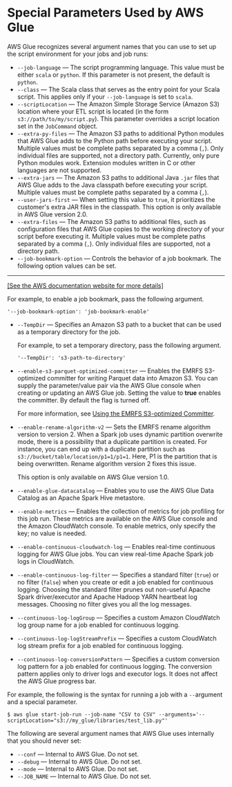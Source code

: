 # Special Parameters Used by AWS Glue<a name="aws-glue-programming-etl-glue-arguments"></a>

AWS Glue recognizes several argument names that you can use to set up the script environment for your jobs and job runs:
+ `--job-language` — The script programming language\. This value must be either `scala` or `python`\. If this parameter is not present, the default is `python`\.
+ `--class` — The Scala class that serves as the entry point for your Scala script\. This applies only if your `--job-language` is set to `scala`\.
+ `--scriptLocation` — The Amazon Simple Storage Service \(Amazon S3\) location where your ETL script is located \(in the form `s3://path/to/my/script.py`\)\. This parameter overrides a script location set in the `JobCommand` object\.
+ `--extra-py-files` — The Amazon S3 paths to additional Python modules that AWS Glue adds to the Python path before executing your script\. Multiple values must be complete paths separated by a comma \(`,`\)\. Only individual files are supported, not a directory path\. Currently, only pure Python modules work\. Extension modules written in C or other languages are not supported\.
+ `--extra-jars` — The Amazon S3 paths to additional Java `.jar` files that AWS Glue adds to the Java classpath before executing your script\. Multiple values must be complete paths separated by a comma \(`,`\)\.
+ `--user-jars-first` — When setting this value to `true`, it prioritizes the customer's extra JAR files in the classpath\. This option is only available in AWS Glue version 2\.0\.
+ `--extra-files` — The Amazon S3 paths to additional files, such as configuration files that AWS Glue copies to the working directory of your script before executing it\. Multiple values must be complete paths separated by a comma \(`,`\)\. Only individual files are supported, not a directory path\.
+ `--job-bookmark-option` — Controls the behavior of a job bookmark\. The following option values can be set\.  
****    
[\[See the AWS documentation website for more details\]](http://docs.aws.amazon.com/glue/latest/dg/aws-glue-programming-etl-glue-arguments.html)

  For example, to enable a job bookmark, pass the following argument\.

  ```
  '--job-bookmark-option': 'job-bookmark-enable'
  ```
+ `--TempDir` — Specifies an Amazon S3 path to a bucket that can be used as a temporary directory for the job\.

  For example, to set a temporary directory, pass the following argument\.

  ```
  '--TempDir': 's3-path-to-directory'
  ```
+ `--enable-s3-parquet-optimized-committer` — Enables the EMRFS S3\-optimized committer for writing Parquet data into Amazon S3\. You can supply the parameter/value pair via the AWS Glue console when creating or updating an AWS Glue job\. Setting the value to **true** enables the committer\. By default the flag is turned off\.

  For more information, see [Using the EMRFS S3\-optimized Committer](https://docs.aws.amazon.com/emr/latest/ReleaseGuide/emr-spark-s3-optimized-committer.html)\.
+ `--enable-rename-algorithm-v2` — Sets the EMRFS rename algorithm version to version 2\. When a Spark job uses dynamic partition overwrite mode, there is a possibility that a duplicate partition is created\. For instance, you can end up with a duplicate partition such as `s3://bucket/table/location/p1=1/p1=1`\. Here, P1 is the partition that is being overwritten\. Rename algorithm version 2 fixes this issue\.

  This option is only available on AWS Glue version 1\.0\.
+ `--enable-glue-datacatalog` — Enables you to use the AWS Glue Data Catalog as an Apache Spark Hive metastore\.
+ `--enable-metrics` — Enables the collection of metrics for job profiling for this job run\. These metrics are available on the AWS Glue console and the Amazon CloudWatch console\. To enable metrics, only specify the key; no value is needed\.
+ `--enable-continuous-cloudwatch-log` — Enables real\-time continuous logging for AWS Glue jobs\. You can view real\-time Apache Spark job logs in CloudWatch\.
+ `--enable-continuous-log-filter` — Specifies a standard filter \(`true`\) or no filter \(`false`\) when you create or edit a job enabled for continuous logging\. Choosing the standard filter prunes out non\-useful Apache Spark driver/executor and Apache Hadoop YARN heartbeat log messages\. Choosing no filter gives you all the log messages\.
+ `--continuous-log-logGroup` — Specifies a custom Amazon CloudWatch log group name for a job enabled for continuous logging\.
+ `--continuous-log-logStreamPrefix` — Specifies a custom CloudWatch log stream prefix for a job enabled for continuous logging\.
+ `--continuous-log-conversionPattern` — Specifies a custom conversion log pattern for a job enabled for continuous logging\. The conversion pattern applies only to driver logs and executor logs\. It does not affect the AWS Glue progress bar\.

For example, the following is the syntax for running a job with a `--`argument and a special parameter\.

```
$ aws glue start-job-run --job-name "CSV to CSV" --arguments='--scriptLocation="s3://my_glue/libraries/test_lib.py"'
```

The following are several argument names that AWS Glue uses internally that you should never set:
+ `--conf` — Internal to AWS Glue\. Do not set\.
+ `--debug` — Internal to AWS Glue\. Do not set\.
+ `--mode` — Internal to AWS Glue\. Do not set\.
+ `--JOB_NAME` — Internal to AWS Glue\. Do not set\.